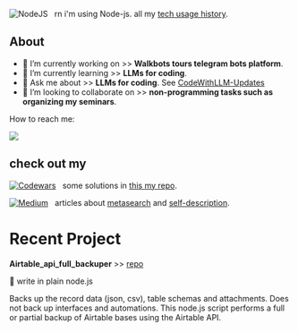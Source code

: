 ![NodeJS](https://img.shields.io/badge/node.js-6DA55F?style=plastic&logo=node.js&logoColor=white)  &nbsp;  rn i'm using Node-js. all my [tech usage history](TECH.md).

## About

- 🔭 I’m currently working on >> __Walkbots tours telegram bots platform__.
- 🌱 I’m currently learning >> __LLMs for coding__.
- 💬 Ask me about >> __LLMs for coding__. See  [CodeWithLLM-Updates](https://github.com/danvoronov/CodeWithLLM-Updates)
- 👯 I’m looking to collaborate on >> __non-programming tasks such as organizing my seminars__.

How to reach me:

<a href="https://t.me/dan_voronov"><img src="https://img.shields.io/badge/-@dan_voronov-0088cc?style=flat&logo=Telegram&logoColor=white"/></a>

## check out my

[![Codewars](https://img.shields.io/badge/Codewars-B1361E?style=plastic&logo=codewars&logoColor=grey)](https://www.codewars.com/users/danvoronov)  &nbsp; some solutions in [this my repo](https://github.com/danvoronov/codewars_js_solutions).

[![Medium](https://img.shields.io/badge/Medium-12100E?style=plastic&logo=medium&logoColor=white)](https://danvoronov.medium.com/)  &nbsp; articles about [metasearch](https://danvoronov.medium.com/%D0%BC%D0%B5%D1%82%D0%B0%D0%BF%D0%BE%D0%B8%D1%81%D0%BA-%D0%B8-%D0%B7%D0%B0%D1%87%D0%B5%D0%BC-%D0%BE%D0%BD-%D0%BD%D1%83%D0%B6%D0%B5%D0%BD-bb13680b299e) and [self-description](https://danvoronov.medium.com/%D0%B4%D0%BD%D0%B5%D0%B2%D0%BD%D0%B8%D0%BA%D0%BE%D0%B2%D0%BE%D1%81%D1%82%D1%8C-index-bf116ce9cd12).


# Recent Project

__Airtable_api_full_backuper__ >> [repo](https://github.com/danvoronov/airtable_api_full_backuper)

🧰 write in plain node.js 

Backs up the record data (json, csv), table schemas and attachments. Does not back up interfaces and automations. This node.js script performs a full or partial backup of Airtable bases using the Airtable API.


<!--
**danvoronov/danvoronov** is a ✨ _special_ ✨ repository because its `README.md` (this file) appears on your GitHub profile.

Here are some ideas to get you started:

- 🔭 I’m currently working on ...
- 🌱 I’m currently learning ...
- 👯 I’m looking to collaborate on ...
- 🤔 I’m looking for help with ...
- 💬 Ask me about ...
- 📫 How to reach me: ...
- 😄 Pronouns: ...
- ⚡ Fun fact: ...
-->
